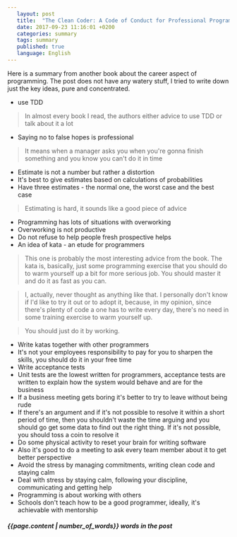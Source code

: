 ```yaml
---
   layout: post
   title:  "The Clean Coder: A Code of Conduct for Professional Programmers by Robert Martin -- a summary"
   date: 2017-09-23 11:16:01 +0200
   categories: summary
   tags: summary
   published: true
   language: English
---
```


Here is a summary from another book about the career aspect of programming.
The post does not have any watery stuff, I tried to write down just the key ideas, pure and concentrated.

<!--excerpt-->

- use TDD

> In almost every book I read, the authors either
> advice to use TDD or talk about
> it a lot

- Saying no to false hopes is professional

> It means when a manager asks you when you're gonna finish something
> and you know you can't do it in time

- Estimate is not a number but rather a distortion
- It's best to give estimates based on calculations of probabilities
- Have three estimates - the normal one, the worst case and the best case

> Estimating is hard, it sounds like a good piece of advice

- Programming has lots of situations with overworking
- Overworking is not productive
- Do not refuse to help people fresh prospective helps
- An idea of kata - an etude for programmers

> This one is probably the most interesting advice from the book.
> The kata is, basically, just some programming exercise that you should
> do to warm yourself up a bit for more serious job. You should master it
> and do it as fast as you can. 

> I, actually, never thought as anything like
> that. I personally don't know if I'd like to try it out or to adopt it,
> because, in my opinion, since there's plenty of code a one has to write
> every day, there's no need in some training exercise to warm yourself up.

> You should just do it by working.

- Write katas together with other programmers
- It's not your employees responsibility to pay for you to sharpen the skills, you should do it in your free time
- Write acceptance tests
- Unit tests are the lowest written for programmers, acceptance tests are written to explain how the system would behave and are for the business
- If a business meeting gets boring it's better to try to leave without being rude
- If there's an argument and if it's not possible to resolve it within a short period of time, then you shouldn't waste the time arguing and you should go get some data to find out the right thing. If it's not possible, you should toss a coin to resolve it
- Do some physical activity to reset your brain for writing software
- Also it's good to do a meeting to ask every team member about it to get better perspective
- Avoid the stress by managing commitments, writing clean code and staying calm
- Deal with stress by staying calm, following your discipline, communicating and getting help
- Programming is about working with others
- Schools don't teach how to be a good programmer, ideally, it's achievable with mentorship

##### *{{page.content | number_of_words}} words in the post*
